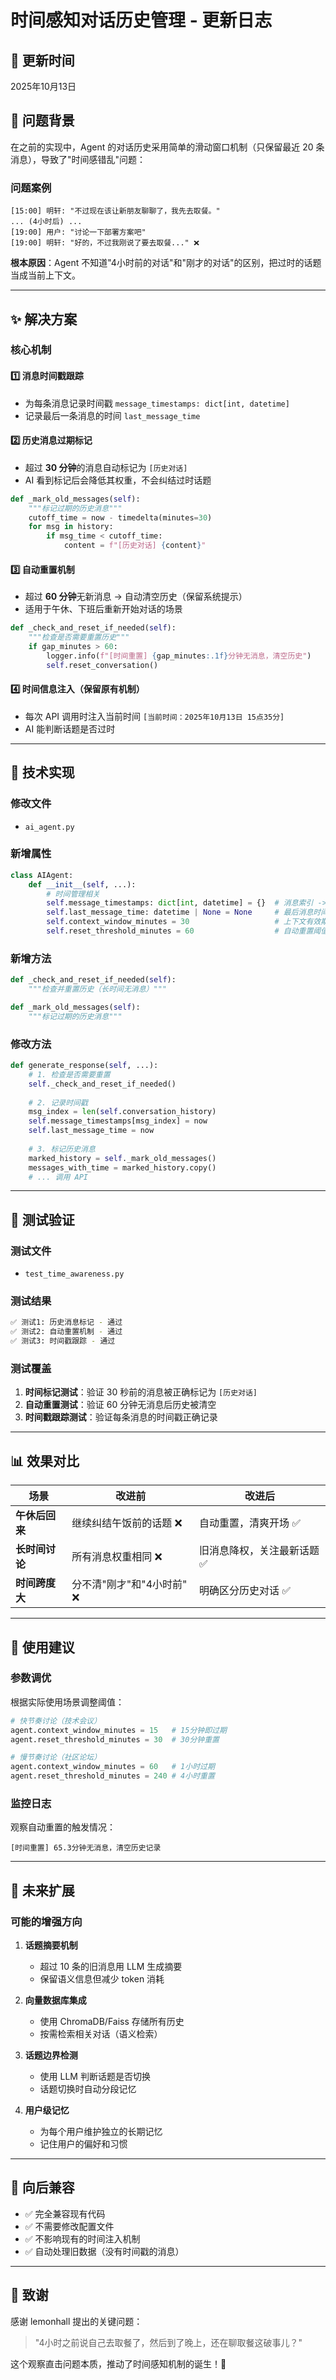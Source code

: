 # 时间感知对话历史管理 - 更新日志

## 📅 更新时间
2025年10月13日

## 🎯 问题背景
在之前的实现中，Agent 的对话历史采用简单的滑动窗口机制（只保留最近 20 条消息），导致了"时间感错乱"问题：

### 问题案例
```
[15:00] 明轩: "不过现在该让新朋友聊聊了，我先去取餐。"
... (4小时后) ...
[19:00] 用户: "讨论一下部署方案吧"
[19:00] 明轩: "好的，不过我刚说了要去取餐..." ❌
```

**根本原因**：Agent 不知道"4小时前的对话"和"刚才的对话"的区别，把过时的话题当成当前上下文。

---

## ✨ 解决方案

### 核心机制

#### 1️⃣ **消息时间戳跟踪**
- 为每条消息记录时间戳 `message_timestamps: dict[int, datetime]`
- 记录最后一条消息的时间 `last_message_time`

#### 2️⃣ **历史消息过期标记**
- 超过 **30 分钟**的消息自动标记为 `[历史对话]`
- AI 看到标记后会降低其权重，不会纠结过时话题

```python
def _mark_old_messages(self):
    """标记过期的历史消息"""
    cutoff_time = now - timedelta(minutes=30)
    for msg in history:
        if msg_time < cutoff_time:
            content = f"[历史对话] {content}"
```

#### 3️⃣ **自动重置机制**
- 超过 **60 分钟**无新消息 → 自动清空历史（保留系统提示）
- 适用于午休、下班后重新开始对话的场景

```python
def _check_and_reset_if_needed(self):
    """检查是否需要重置历史"""
    if gap_minutes > 60:
        logger.info(f"[时间重置] {gap_minutes:.1f}分钟无消息，清空历史")
        self.reset_conversation()
```

#### 4️⃣ **时间信息注入**（保留原有机制）
- 每次 API 调用时注入当前时间 `[当前时间：2025年10月13日 15点35分]`
- AI 能判断话题是否过时

---

## 🔧 技术实现

### 修改文件
- `ai_agent.py`

### 新增属性
```python
class AIAgent:
    def __init__(self, ...):
        # 时间管理相关
        self.message_timestamps: dict[int, datetime] = {}  # 消息索引 -> 时间戳
        self.last_message_time: datetime | None = None     # 最后消息时间
        self.context_window_minutes = 30                   # 上下文有效期
        self.reset_threshold_minutes = 60                  # 自动重置阈值
```

### 新增方法
```python
def _check_and_reset_if_needed(self):
    """检查并重置历史（长时间无消息）"""

def _mark_old_messages(self):
    """标记过期的历史消息"""
```

### 修改方法
```python
def generate_response(self, ...):
    # 1. 检查是否需要重置
    self._check_and_reset_if_needed()
    
    # 2. 记录时间戳
    msg_index = len(self.conversation_history)
    self.message_timestamps[msg_index] = now
    self.last_message_time = now
    
    # 3. 标记历史消息
    marked_history = self._mark_old_messages()
    messages_with_time = marked_history.copy()
    # ... 调用 API
```

---

## 🧪 测试验证

### 测试文件
- `test_time_awareness.py`

### 测试结果
```bash
✅ 测试1: 历史消息标记 - 通过
✅ 测试2: 自动重置机制 - 通过
✅ 测试3: 时间戳跟踪 - 通过
```

### 测试覆盖
1. **时间标记测试**：验证 30 秒前的消息被正确标记为 `[历史对话]`
2. **自动重置测试**：验证 60 分钟无消息后历史被清空
3. **时间戳跟踪测试**：验证每条消息的时间戳正确记录

---

## 📊 效果对比

| 场景 | 改进前 | 改进后 |
|------|--------|--------|
| **午休后回来** | 继续纠结午饭前的话题 ❌ | 自动重置，清爽开场 ✅ |
| **长时间讨论** | 所有消息权重相同 ❌ | 旧消息降权，关注最新话题 ✅ |
| **时间跨度大** | 分不清"刚才"和"4小时前" ❌ | 明确区分历史对话 ✅ |

---

## 🎯 使用建议

### 参数调优
根据实际使用场景调整阈值：

```python
# 快节奏讨论（技术会议）
agent.context_window_minutes = 15   # 15分钟即过期
agent.reset_threshold_minutes = 30  # 30分钟重置

# 慢节奏讨论（社区论坛）
agent.context_window_minutes = 60   # 1小时过期
agent.reset_threshold_minutes = 240 # 4小时重置
```

### 监控日志
观察自动重置的触发情况：
```
[时间重置] 65.3分钟无消息，清空历史记录
```

---

## 🚀 未来扩展

### 可能的增强方向

1. **话题摘要机制**
   - 超过 10 条的旧消息用 LLM 生成摘要
   - 保留语义信息但减少 token 消耗

2. **向量数据库集成**
   - 使用 ChromaDB/Faiss 存储所有历史
   - 按需检索相关对话（语义检索）

3. **话题边界检测**
   - 使用 LLM 判断话题是否切换
   - 话题切换时自动分段记忆

4. **用户级记忆**
   - 为每个用户维护独立的长期记忆
   - 记住用户的偏好和习惯

---

## 📝 向后兼容

- ✅ 完全兼容现有代码
- ✅ 不需要修改配置文件
- ✅ 不影响现有的时间注入机制
- ✅ 自动处理旧数据（没有时间戳的消息）

---

## 🙏 致谢

感谢 lemonhall 提出的关键问题：
> "4小时之前说自己去取餐了，然后到了晚上，还在聊取餐这破事儿？"

这个观察直击问题本质，推动了时间感知机制的诞生！🎉
